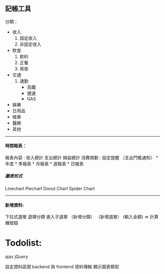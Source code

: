 ## 記帳工具
分類：
* 收入
    1. 固定收入
    2. 非固定收入
* 飲食
    1. 飲料
    2. 正餐
    3. 宵夜
* 交通
    1. 通勤
        * 高鐵
        * 捷運
        * GAS
* 娛樂
* 日用品
* 帳單
* 醫療
* 其他

----

#### 時間報表：
報表內容 : 收入總計 支出總計 損益總計
消費規劃 : 設定提醒 （支出門檻通知）
	* 年度
	* 季報表
	* 月報表
	* 週報表
	* 日報表
##### 圖表形式
Linechart
Piechart
Donut Chart
Spider Chart

----

#### 新增資料:
下拉式選單 選擇分類 進入子選單
（新增分類）
（新增選單）
 (輸入金額) => 計算機按鈕

# Todolist:
ajax
jQuery

設定資料區間
backend 與 frontend 資料傳輸
顯示圖表類型
